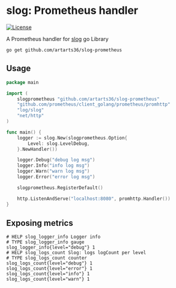 # slog: Prometheus handler

[![License](https://img.shields.io/github/license/artarts36/slog-prometheus)](./LICENSE)

A Prometheus handler for [slog](https://pkg.go.dev/log/slog) go Library

```
go get github.com/artarts36/slog-prometheus
```

## Usage

```go
package main

import (
	slogprometheus "github.com/artarts36/slog-prometheus"
	"github.com/prometheus/client_golang/prometheus/promhttp"
	"log/slog"
	"net/http"
)

func main() {
	logger := slog.New(slogprometheus.Option{
		Level: slog.LevelDebug,
	}.NewHandler())

	logger.Debug("debug log msg")
	logger.Info("info log msg")
	logger.Warn("warn log msg")
	logger.Error("error log msg")

	slogprometheus.RegisterDefault()

	http.ListenAndServe("localhost:8080", promhttp.Handler())
}
```

## Exposing metrics

```text
# HELP slog_logger_info Logger info
# TYPE slog_logger_info gauge
slog_logger_info{level="debug"} 1
# HELP slog_logs_count Slog: logs logCount per level
# TYPE slog_logs_count counter
slog_logs_count{level="debug"} 1
slog_logs_count{level="error"} 1
slog_logs_count{level="info"} 1
slog_logs_count{level="warn"} 1
```
